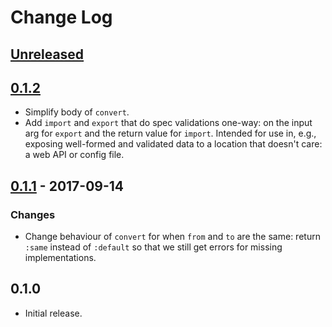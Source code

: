 # Change Log

## [Unreleased]

## [0.1.2]
- Simplify body of `convert`.
- Add `import` and `export` that do spec validations one-way: on the
  input arg for `export` and the return value for `import`.  Intended
  for use in, e.g., exposing well-formed and validated data to a
  location that doesn't care: a web API or config file.

## [0.1.1] - 2017-09-14
### Changes
- Change behaviour of `convert` for when `from` and `to` are the same:
  return `:same` instead of `:default` so that we still get errors for
  missing implementations.

## 0.1.0
- Initial release.

[Unreleased]: https://github.com/chrisjd-uk/speconv/compare/0.1.2...HEAD
[0.1.2]: https://github.com/chrisjd-uk/speconv/compare/0.1.1...0.1.2
[0.1.1]: https://github.com/chrisjd-uk/speconv/compare/0.1.0...0.1.1
